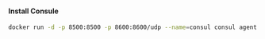 ﻿
#### Install Consule 
```bash
docker run -d -p 8500:8500 -p 8600:8600/udp --name=consul consul agent -server -ui -node=server -bootstrap-expect=1 -client=0.0.0.0
```